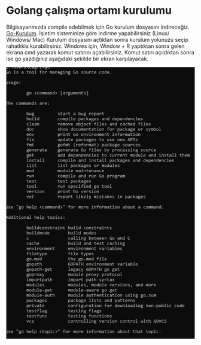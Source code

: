 # Golang çalışma ortamı kurulumu 

Bilgisayarımızda compile edebilmek için Go kurulum dosyasını indireceğiz. [Go-Kurulum](https://golang.org/dl/). İşletim sisteminize göre indirme yapabilirsiniz (Linux/ Windows/ Mac)
Kurulum dosyasını açtıktan sonra kurulum yolunuzu seçip rahatlıkla kurabilirsiniz.
Windows için, Window + R yaptıktan sonra gelen ekrana cmd yazarak komut satırını açabilirsiniz. Komut satırı açıldıktan sonra ise go yazdığınız aşağıdaki şekilde bir ekran karşılayacak.

![go-console](https://raw.githubusercontent.com/Kodluyoruz/taskforce/main/golang/golang-çalışma-ortamı/figures/çalışma-ortamı.PNG)
